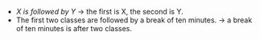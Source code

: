 - _X is followed by Y_ -> the first is X, the second is Y. 
- The first two classes are followed by a break of ten minutes. -> a break of ten minutes is after two classes. 